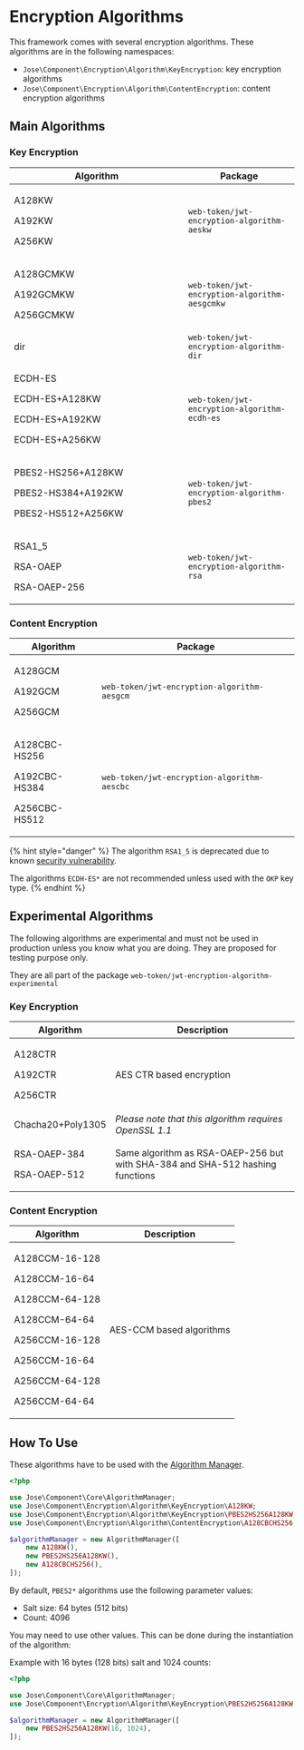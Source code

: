 # Encryption Algorithms

This framework comes with several encryption algorithms. These algorithms are in the following namespaces:

* `Jose\Component\Encryption\Algorithm\KeyEncryption`: key encryption algorithms
* `Jose\Component\Encryption\Algorithm\ContentEncryption`: content encryption algorithms

## Main Algorithms

### Key Encryption

<table><thead><tr><th width="291.94289669492997">Algorithm</th><th>Package</th></tr></thead><tbody><tr><td><p>A128KW</p><p>A192KW</p><p>A256KW</p></td><td><code>web-token/jwt-encryption-algorithm-aeskw</code></td></tr><tr><td><p>A128GCMKW</p><p>A192GCMKW</p><p>A256GCMKW</p></td><td><code>web-token/jwt-encryption-algorithm-aesgcmkw</code></td></tr><tr><td>dir</td><td><code>web-token/jwt-encryption-algorithm-dir</code></td></tr><tr><td><p>ECDH-ES</p><p>ECDH-ES+A128KW</p><p>ECDH-ES+A192KW</p><p>ECDH-ES+A256KW</p></td><td><code>web-token/jwt-encryption-algorithm-ecdh-es</code></td></tr><tr><td><p>PBES2-HS256+A128KW</p><p>PBES2-HS384+A192KW</p><p>PBES2-HS512+A256KW</p></td><td><code>web-token/jwt-encryption-algorithm-pbes2</code></td></tr><tr><td><p>RSA1_5</p><p>RSA-OAEP</p><p>RSA-OAEP-256 </p></td><td><code>web-token/jwt-encryption-algorithm-rsa</code></td></tr></tbody></table>

### Content Encryption

| Algorithm                                                    | Package                                     |
| ------------------------------------------------------------ | ------------------------------------------- |
| <p>A128GCM</p><p>A192GCM</p><p>A256GCM</p>                   | `web-token/jwt-encryption-algorithm-aesgcm` |
| <p>A128CBC-HS256</p><p>A192CBC-HS384</p><p>A256CBC-HS512</p> | `web-token/jwt-encryption-algorithm-aescbc` |

{% hint style="danger" %}
The algorithm `RSA1_5` is deprecated due to known [security vulnerability](https://en.wikipedia.org/wiki/Adaptive\_chosen-ciphertext\_attack).

The algorithms `ECDH-ES*` are not recommended unless used with the `OKP` key type.
{% endhint %}

## Experimental Algorithms

The following algorithms are experimental and must not be used in production unless you know what you are doing. They are proposed for testing purpose only.

They are all part of the package `web-token/jwt-encryption-algorithm-experimental`

### Key Encryption

| Algorithm                                  | Description                                                                   |
| ------------------------------------------ | ----------------------------------------------------------------------------- |
| <p>A128CTR</p><p>A192CTR</p><p>A256CTR</p> | AES CTR based encryption                                                      |
| Chacha20+Poly1305                          | _Please note that this algorithm requires OpenSSL 1.1_                        |
| <p>RSA-OAEP-384</p><p>RSA-OAEP-512</p>     | Same algorithm as RSA-OAEP-256 but with SHA-384 and SHA-512 hashing functions |

### Content Encryption

| Algorithm                                                                                                                                                                   | Description              |
| --------------------------------------------------------------------------------------------------------------------------------------------------------------------------- | ------------------------ |
| <p>A128CCM-16-128</p><p>A128CCM-16-64</p><p>A128CCM-64-128</p><p>A128CCM-64-64</p><p></p><p>A256CCM-16-128</p><p>A256CCM-16-64</p><p>A256CCM-64-128</p><p>A256CCM-64-64</p> | AES-CCM based algorithms |

## How To Use

These algorithms have to be used with the [Algorithm Manager](../algorithm-management-jwa.md).

```php
<?php

use Jose\Component\Core\AlgorithmManager;
use Jose\Component\Encryption\Algorithm\KeyEncryption\A128KW;
use Jose\Component\Encryption\Algorithm\KeyEncryption\PBES2HS256A128KW;
use Jose\Component\Encryption\Algorithm\ContentEncryption\A128CBCHS256;

$algorithmManager = new AlgorithmManager([
    new A128KW(),
    new PBES2HS256A128KW(),
    new A128CBCHS256(),
]);
```

By default, `PBES2*` algorithms use the following parameter values:

* Salt size: 64 bytes (512 bits)
* Count: 4096&#x20;

You may need to use other values. This can be done during the instantiation of the algorithm:

Example with 16 bytes (128 bits) salt and 1024 counts:

```php
<?php

use Jose\Component\Core\AlgorithmManager;
use Jose\Component\Encryption\Algorithm\KeyEncryption\PBES2HS256A128KW;

$algorithmManager = new AlgorithmManager([
    new PBES2HS256A128KW(16, 1024),
]);
```
